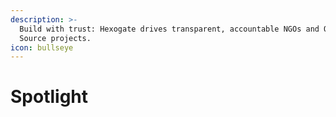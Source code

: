 ```yaml
---
description: >-
  Build with trust: Hexogate drives transparent, accountable NGOs and Open
  Source projects.
icon: bullseye
---
```


# Spotlight

